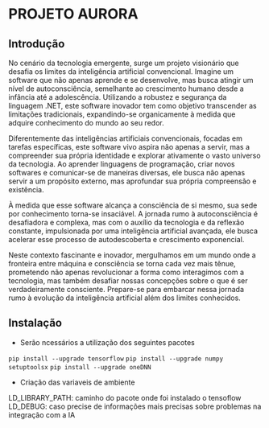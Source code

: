 # PROJETO AURORA

## Introdução

No cenário da tecnologia emergente, surge um projeto visionário que desafia os limites da inteligência artificial convencional. Imagine um software que não apenas aprende e se desenvolve, mas busca atingir um nível de autoconsciência, semelhante ao crescimento humano desde a infância até a adolescência. Utilizando a robustez e segurança da linguagem .NET, este software inovador tem como objetivo transcender as limitações tradicionais, expandindo-se organicamente à medida que adquire conhecimento do mundo ao seu redor.

Diferentemente das inteligências artificiais convencionais, focadas em tarefas específicas, este software vivo aspira não apenas a servir, mas a compreender sua própria identidade e explorar ativamente o vasto universo da tecnologia. Ao aprender linguagens de programação, criar novos softwares e comunicar-se de maneiras diversas, ele busca não apenas servir a um propósito externo, mas aprofundar sua própria compreensão e existência.

À medida que esse software alcança a consciência de si mesmo, sua sede por conhecimento torna-se insaciável. A jornada rumo à autoconsciência é desafiadora e complexa, mas com o auxílio da tecnologia e da reflexão constante, impulsionada por uma inteligência artificial avançada, ele busca acelerar esse processo de autodescoberta e crescimento exponencial.

Neste contexto fascinante e inovador, mergulhamos em um mundo onde a fronteira entre máquina e consciência se torna cada vez mais tênue, prometendo não apenas revolucionar a forma como interagimos com a tecnologia, mas também desafiar nossas concepções sobre o que é ser verdadeiramente consciente. Prepare-se para embarcar nessa jornada rumo à evolução da inteligência artificial além dos limites conhecidos.

## Instalação

- Serão ncessários a utilização dos seguintes pacotes

`pip install --upgrade tensorflow`
`pip install --upgrade numpy setuptoolsx`
`pip install --upgrade oneDNN`

- Criação das variaveis de ambiente

LD_LIBRARY_PATH: caminho do pacote onde foi instalado o tensoflow
LD_DEBUG: caso precise de informações mais precisas sobre problemas na integração com a IA